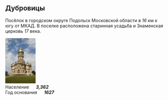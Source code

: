 <!--2022-04-20 00:48:11-->
## Дубровицы
Посёлок в городском округе Подольск Московской области в *16* км к югу от МКАД. 
В поселке расположена старинная усадьба и Знаменская церковь *17* века.  

<img src="./dubrovitsy.jpg" width="96px"><br>
Население &emsp; ***3,362*** &emsp;<br>
Год&nbsp;основания &emsp; ***1627***